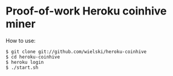 # Proof-of-work Heroku coinhive miner

How to use:
```
$ git clone git://github.com/wielski/heroku-coinhive
$ cd heroku-coinhive
$ heroku login
$ ./start.sh
```
